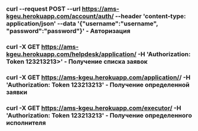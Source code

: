 ### curl --request POST --url https://ams-kgeu.herokuapp.com/account/auth/ --header 'content-type: application/json' --data '{"username":"username", "password":"password"}' - Авторизация
### curl -X GET https://ams-kgeu.herokuapp.com/helpdesk/application/ -H 'Authorization: Token 123213213>' - Получение списка заявок
### curl -X GET https://ams-kgeu.herokuapp.com/application/<id>/ -H 'Authorization: Token 123213213' - Получение определенной заявки
### curl -X GET https://ams-kgeu.herokuapp.com/executor/<id> -H 'Authorization: Token 123213213' - Получение определенного исполнителя
